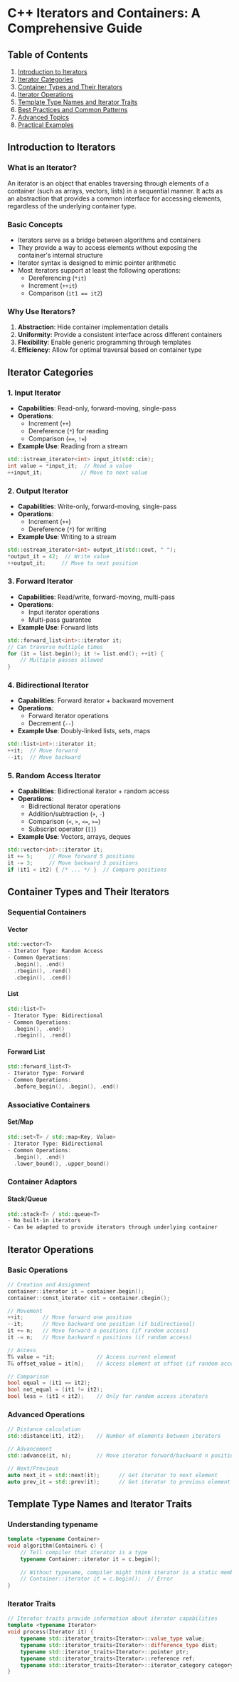 # C++ Iterators and Containers: A Comprehensive Guide

## Table of Contents
1. [Introduction to Iterators](#introduction-to-iterators)
2. [Iterator Categories](#iterator-categories)
3. [Container Types and Their Iterators](#container-types-and-their-iterators)
4. [Iterator Operations](#iterator-operations)
5. [Template Type Names and Iterator Traits](#template-type-names-and-iterator-traits)
6. [Best Practices and Common Patterns](#best-practices-and-common-patterns)
7. [Advanced Topics](#advanced-topics)
8. [Practical Examples](#practical-examples)

## Introduction to Iterators

### What is an Iterator?
An iterator is an object that enables traversing through elements of a container (such as arrays, vectors, lists) in a sequential manner. It acts as an abstraction that provides a common interface for accessing elements, regardless of the underlying container type.

### Basic Concepts
- Iterators serve as a bridge between algorithms and containers
- They provide a way to access elements without exposing the container's internal structure
- Iterator syntax is designed to mimic pointer arithmetic
- Most iterators support at least the following operations:
  - Dereferencing (`*it`)
  - Increment (`++it`)
  - Comparison (`it1 == it2`)

### Why Use Iterators?
1. **Abstraction**: Hide container implementation details
2. **Uniformity**: Provide a consistent interface across different containers
3. **Flexibility**: Enable generic programming through templates
4. **Efficiency**: Allow for optimal traversal based on container type

## Iterator Categories

### 1. Input Iterator
- **Capabilities**: Read-only, forward-moving, single-pass
- **Operations**: 
  - Increment (`++`)
  - Dereference (`*`) for reading
  - Comparison (`==`, `!=`)
- **Example Use**: Reading from a stream

```cpp
std::istream_iterator<int> input_it(std::cin);
int value = *input_it;  // Read a value
++input_it;            // Move to next value
```

### 2. Output Iterator
- **Capabilities**: Write-only, forward-moving, single-pass
- **Operations**: 
  - Increment (`++`)
  - Dereference (`*`) for writing
- **Example Use**: Writing to a stream

```cpp
std::ostream_iterator<int> output_it(std::cout, " ");
*output_it = 42;  // Write value
++output_it;     // Move to next position
```

### 3. Forward Iterator
- **Capabilities**: Read/write, forward-moving, multi-pass
- **Operations**: 
  - Input iterator operations
  - Multi-pass guarantee
- **Example Use**: Forward lists

```cpp
std::forward_list<int>::iterator it;
// Can traverse multiple times
for (it = list.begin(); it != list.end(); ++it) {
    // Multiple passes allowed
}
```

### 4. Bidirectional Iterator
- **Capabilities**: Forward iterator + backward movement
- **Operations**: 
  - Forward iterator operations
  - Decrement (`--`)
- **Example Use**: Doubly-linked lists, sets, maps

```cpp
std::list<int>::iterator it;
++it;  // Move forward
--it;  // Move backward
```

### 5. Random Access Iterator
- **Capabilities**: Bidirectional iterator + random access
- **Operations**: 
  - Bidirectional iterator operations
  - Addition/subtraction (`+`, `-`)
  - Comparison (`<`, `>`, `<=`, `>=`)
  - Subscript operator (`[]`)
- **Example Use**: Vectors, arrays, deques

```cpp
std::vector<int>::iterator it;
it += 5;     // Move forward 5 positions
it -= 3;     // Move backward 3 positions
if (it1 < it2) { /* ... */ }  // Compare positions
```

## Container Types and Their Iterators

### Sequential Containers

#### Vector
```cpp
std::vector<T>
- Iterator Type: Random Access
- Common Operations:
  .begin(), .end()
  .rbegin(), .rend()
  .cbegin(), .cend()
```

#### List
```cpp
std::list<T>
- Iterator Type: Bidirectional
- Common Operations:
  .begin(), .end()
  .rbegin(), .rend()
```

#### Forward List
```cpp
std::forward_list<T>
- Iterator Type: Forward
- Common Operations:
  .before_begin(), .begin(), .end()
```

### Associative Containers

#### Set/Map
```cpp
std::set<T> / std::map<Key, Value>
- Iterator Type: Bidirectional
- Common Operations:
  .begin(), .end()
  .lower_bound(), .upper_bound()
```

### Container Adaptors

#### Stack/Queue
```cpp
std::stack<T> / std::queue<T>
- No built-in iterators
- Can be adapted to provide iterators through underlying container
```

## Iterator Operations

### Basic Operations

```cpp
// Creation and Assignment
container::iterator it = container.begin();
container::const_iterator cit = container.cbegin();

// Movement
++it;      // Move forward one position
--it;      // Move backward one position (if bidirectional)
it += n;   // Move forward n positions (if random access)
it -= n;   // Move backward n positions (if random access)

// Access
T& value = *it;             // Access current element
T& offset_value = it[n];    // Access element at offset (if random access)

// Comparison
bool equal = (it1 == it2);
bool not_equal = (it1 != it2);
bool less = (it1 < it2);    // Only for random access iterators
```

### Advanced Operations

```cpp
// Distance calculation
std::distance(it1, it2);    // Number of elements between iterators

// Advancement
std::advance(it, n);        // Move iterator forward/backward n positions

// Next/Previous
auto next_it = std::next(it);      // Get iterator to next element
auto prev_it = std::prev(it);      // Get iterator to previous element
```

## Template Type Names and Iterator Traits

### Understanding typename

```cpp
template <typename Container>
void algorithm(Container& c) {
    // Tell compiler that iterator is a type
    typename Container::iterator it = c.begin();
    
    // Without typename, compiler might think iterator is a static member
    // Container::iterator it = c.begin();  // Error
}
```

### Iterator Traits

```cpp
// Iterator traits provide information about iterator capabilities
template <typename Iterator>
void process(Iterator it) {
    typename std::iterator_traits<Iterator>::value_type value;
    typename std::iterator_traits<Iterator>::difference_type dist;
    typename std::iterator_traits<Iterator>::pointer ptr;
    typename std::iterator_traits<Iterator>::reference ref;
    typename std::iterator_traits<Iterator>::iterator_category category;
}
```
